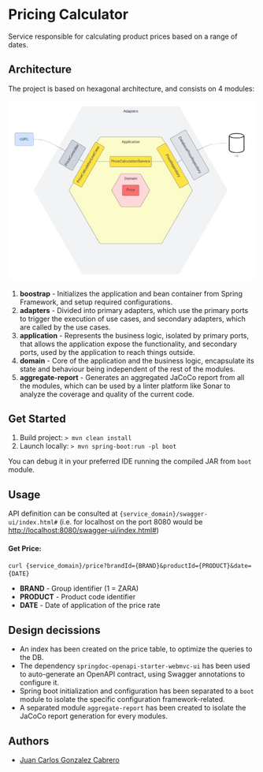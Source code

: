 
# Pricing Calculator

Service responsible for calculating product prices based on a range of dates.

## Architecture

The project is based on hexagonal architecture, and consists on 4 modules:

![](documentation/design.png)

1. **boostrap** - Initializes the application and bean container from Spring Framework,
   and setup required configurations.
2. **adapters** - Divided into primary adapters, which use the primary ports to trigger the execution of use cases,
   and secondary adapters, which are called by the use cases.
3. **application** - Represents the business logic, isolated by primary ports, that allows the application
   expose the functionality, and secondary ports, used by the application to reach things outside.
4. **domain** - Core of the application and the business logic, encapsulate its state and behaviour
   being independent of the rest of the modules.
5. **aggregate-report** - Generates an aggregated JaCoCo report from all the modules, which can be used by a linter
   platform like Sonar to analyze the coverage and quality of the current code.

## Get Started
1. Build project: `> mvn clean install`
2. Launch locally: `> mvn spring-boot:run -pl boot`

You can debug it in your preferred IDE running the compiled JAR from `boot` module.


## Usage

API definition can be consulted at `{service_domain}/swagger-ui/index.html#` (i.e. for localhost on the port 8080 
would be [http://localhost:8080/swagger-ui/index.html#](http://localhost:8080/swagger-ui/index.html#))

#### Get Price:

```shell
curl {service_domain}/price?brandId={BRAND}&productId={PRODUCT}&date={DATE}
```
* **BRAND** - Group identifier (1 = ZARA)
* **PRODUCT** - Product code identifier
* **DATE** - Date of application of the price rate


## Design decissions

- An index has been created on the price table, to optimize the queries to the DB.
- The dependency `springdoc-openapi-starter-webmvc-ui` has been used to auto-generate an OpenAPI contract, using 
  Swagger annotations to configure it.
- Spring boot initialization and configuration has been separated to a `boot` module to isolate the specific 
  configuration framework-related.
- A separated module `aggregate-report` has been created to isolate the JaCoCo report generation for every modules.


## Authors

- [Juan Carlos Gonzalez Cabrero](https://www.github.com/malkomich)
